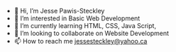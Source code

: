 - 👋 Hi, I’m Jesse Pawis-Steckley
- 👀 I’m interested in Basic Web Development
- 🌱 I’m currently learning HTML, CSS, Java Script,
- 💞️ I’m looking to collaborate on Website Development
- 📫 How to reach me jessesteckley@yahoo.ca

<!---
JessePawis-Steckley/JessePawis-Steckley is a ✨ special ✨ repository because its `README.md` (this file) appears on your GitHub profile.
You can click the Preview link to take a look at your changes.
--->
